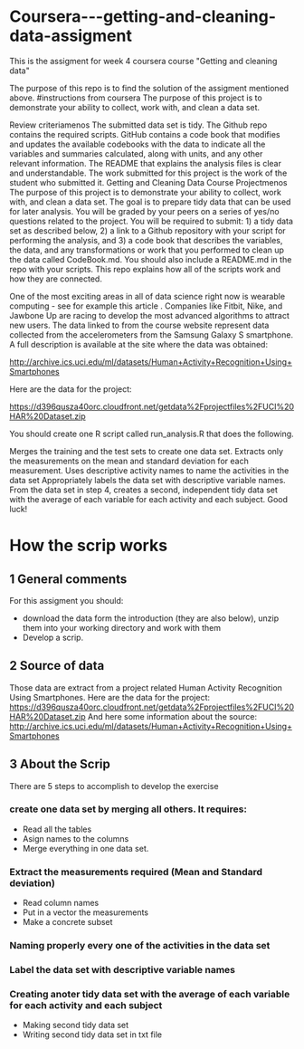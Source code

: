 # Coursera---getting-and-cleaning-data-assigment
This is the assigment for week 4 coursera course "Getting and cleaning data"

The purpose of this repo is to find the solution of the assigment mentioned above.
#instructions from coursera
The purpose of this project is to demonstrate your ability to collect, work with, and clean a data set.

Review criteriamenos 
The submitted data set is tidy.
The Github repo contains the required scripts.
GitHub contains a code book that modifies and updates the available codebooks with the data to indicate all the variables and summaries calculated, along with units, and any other relevant information.
The README that explains the analysis files is clear and understandable.
The work submitted for this project is the work of the student who submitted it.
Getting and Cleaning Data Course Projectmenos 
The purpose of this project is to demonstrate your ability to collect, work with, and clean a data set. The goal is to prepare tidy data that can be used for later analysis. You will be graded by your peers on a series of yes/no questions related to the project. You will be required to submit: 1) a tidy data set as described below, 2) a link to a Github repository with your script for performing the analysis, and 3) a code book that describes the variables, the data, and any transformations or work that you performed to clean up the data called CodeBook.md. You should also include a README.md in the repo with your scripts. This repo explains how all of the scripts work and how they are connected.

One of the most exciting areas in all of data science right now is wearable computing - see for example this article . Companies like Fitbit, Nike, and Jawbone Up are racing to develop the most advanced algorithms to attract new users. The data linked to from the course website represent data collected from the accelerometers from the Samsung Galaxy S smartphone. A full description is available at the site where the data was obtained:

http://archive.ics.uci.edu/ml/datasets/Human+Activity+Recognition+Using+Smartphones

Here are the data for the project:

https://d396qusza40orc.cloudfront.net/getdata%2Fprojectfiles%2FUCI%20HAR%20Dataset.zip

You should create one R script called run_analysis.R that does the following.

Merges the training and the test sets to create one data set.
Extracts only the measurements on the mean and standard deviation for each measurement.
Uses descriptive activity names to name the activities in the data set
Appropriately labels the data set with descriptive variable names.
From the data set in step 4, creates a second, independent tidy data set with the average of each variable for each activity and each subject.
Good luck!

# How the scrip works
## 1 General comments
For this assigment you should:
* download the data form the introduction (they are also below), unzip them into your working directory and work with them
* Develop a scrip.

## 2 Source of data
Those data are extract from a project related Human Activity Recognition Using Smartphones.
Here are the data for the project:
https://d396qusza40orc.cloudfront.net/getdata%2Fprojectfiles%2FUCI%20HAR%20Dataset.zip
And here some information about the source:
http://archive.ics.uci.edu/ml/datasets/Human+Activity+Recognition+Using+Smartphones

## 3 About the Scrip
There are 5 steps to accomplish to develop the exercise
### create one data set by merging all others. It requires:
* Read all the tables
* Asign names to the columns
* Merge everything in one data set.
### Extract the measurements required (Mean and Standard deviation)
* Read column names
* Put in a vector the measurements
* Make a concrete subset
### Naming properly every one of the activities in the data set
### Label the data set with descriptive variable names
### Creating anoter tidy data set with the average of each variable for each activity and each subject
* Making second tidy data set
* Writing second tidy data set in txt file
